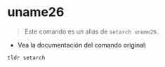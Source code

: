 # uname26

> Este comando es un alias de `setarch uname26`.

- Vea la documentación del comando original:

`tldr setarch`
